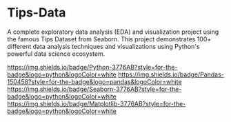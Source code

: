 # Tips-Data

A complete exploratory data analysis (EDA) and visualization project using the famous Tips Dataset from Seaborn. This project demonstrates 100+ different data analysis techniques and visualizations using Python's powerful data science ecosystem.

https://img.shields.io/badge/Python-3776AB?style=for-the-badge&logo=python&logoColor=white
https://img.shields.io/badge/Pandas-150458?style=for-the-badge&logo=pandas&logoColor=white
https://img.shields.io/badge/Seaborn-3776AB?style=for-the-badge&logo=python&logoColor=white
https://img.shields.io/badge/Matplotlib-3776AB?style=for-the-badge&logo=python&logoColor=white
